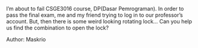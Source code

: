 I’m about to fail CSGE3016 course, DP(Dasar Pemrograman). In order to pass the final exam, me and my friend trying to log in to our professor’s account. But, then there is some weird looking rotating lock… Can you help us find the combination to open the lock?

Author: Maskrio
